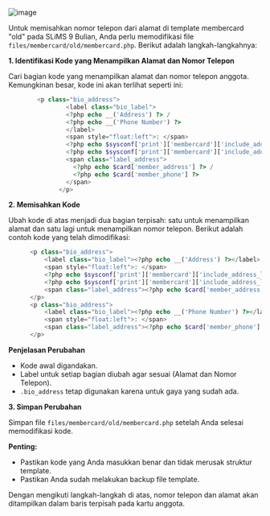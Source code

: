 ![image](https://github.com/user-attachments/assets/52532814-f4df-4ecc-af1d-14daef50bec9)


Untuk memisahkan nomor telepon dari alamat di template membercard "old" pada SLiMS 9 Bulian, Anda perlu memodifikasi file `files/membercard/old/membercard.php`. Berikut adalah langkah-langkahnya:

**1. Identifikasi Kode yang Menampilkan Alamat dan Nomor Telepon**

Cari bagian kode yang menampilkan alamat dan nomor telepon anggota.  Kemungkinan besar, kode ini akan terlihat seperti ini:

```php
        <p class="bio_address">
                <label class="bio_label">
                <?php echo __('Address') ?> /
                <?php echo __('Phone Number') ?>
                </label>
                <span style="float:left">: </span> 
                <?php echo $sysconf['print']['membercard']['include_address_label']?'':'-->' ?>
                <?php echo $sysconf['print']['membercard']['include_address_label']?'':'<!--' ?>
                <span class="label_address">
                  <?php echo $card['member_address'] ?> /
                  <?php echo $card['member_phone'] ?>
                </span>
              </p>
```

**2. Memisahkan Kode**

Ubah kode di atas menjadi dua bagian terpisah: satu untuk menampilkan alamat dan satu lagi untuk menampilkan nomor telepon.  Berikut adalah contoh kode yang telah dimodifikasi:

```php
      <p class="bio_address">
          <label class="bio_label"><?php echo __('Address') ?></label>
          <span style="float:left">: </span>
          <?php echo $sysconf['print']['membercard']['include_address_label']?'':'-->' ?>
          <?php echo $sysconf['print']['membercard']['include_address_label']?'':'<!--' ?>
          <span class="label_address"><?php echo $card['member_address'] ?></span>
      </p>
      <p class="bio_address">
          <label class="bio_label"><?php echo __('Phone Number') ?></label>
          <span style="float:left">: </span>
          <span class="label_address"><?php echo $card['member_phone'] ?></span>
      </p>
```

**Penjelasan Perubahan**

*   Kode awal digandakan.
*   Label untuk setiap bagian diubah agar sesuai (Alamat dan Nomor Telepon).
*   `.bio_address` tetap digunakan karena untuk gaya yang sudah ada.

**3. Simpan Perubahan**

Simpan file `files/membercard/old/membercard.php` setelah Anda selesai memodifikasi kode.

**Penting:**

*   Pastikan kode yang Anda masukkan benar dan tidak merusak struktur template.
*   Pastikan Anda sudah melakukan backup file template.

Dengan mengikuti langkah-langkah di atas, nomor telepon dan alamat akan ditampilkan dalam baris terpisah pada kartu anggota.
